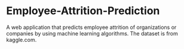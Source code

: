 # Employee-Attrition-Prediction
A web application that predicts employee attrition of organizations or companies by using machine learning algorithms. The dataset is from kaggle.com.
